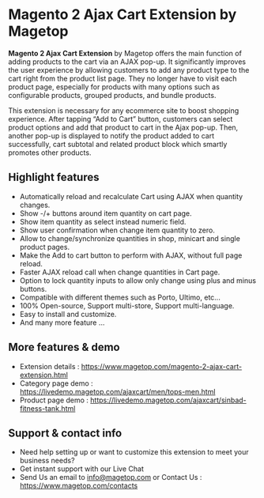 # Magento 2 Ajax Cart Extension by Magetop

**Magento 2 Ajax Cart Extension** by Magetop offers the main function of adding products to the cart via an AJAX pop-up. It significantly improves the user experience by allowing customers to add any product type to the cart right from the product list page. They no longer have to visit each product page, especially for products with many options such as configurable products, grouped products, and bundle products.

This extension is necessary for any ecommerce site to boost shopping experience. After tapping “Add to Cart” button, customers can select product options and add that product to cart in the Ajax pop-up. Then, another pop-up is displayed to notify the product added to cart successfully, cart subtotal and related product block which smartly promotes other products.

## Highlight features

- Automatically reload and recalculate Cart using AJAX when quantity changes.
- Show -/+ buttons around item quantity on cart page.
- Show item quantity as select instead numeric field.
- Show user confirmation when change item quantity to zero.
- Allow to change/synchronize quantities in shop, minicart and single product pages.
- Make the Add to cart button to perform with AJAX, without full page reload.
- Faster AJAX reload call when change quantities in Cart page.
- Option to lock quantity inputs to allow only change using plus and minus buttons.
- Compatible with different themes such as Porto, Ultimo, etc...
- 100% Open-source, Support multi-store, Support multi-language.
- Easy to install and customize.
- And many more feature ...

## More features & demo

- Extension details : https://www.magetop.com/magento-2-ajax-cart-extension.html
- Category page demo : https://livedemo.magetop.com/ajaxcart/men/tops-men.html
- Product page demo : https://livedemo.magetop.com/ajaxcart/sinbad-fitness-tank.html

## Support & contact info

- Need help setting up or want to customize this extension to meet your business needs? 
- Get instant support with our Live Chat
- Send Us an email to info@magetop.com or Contact Us : https://www.magetop.com/contacts
